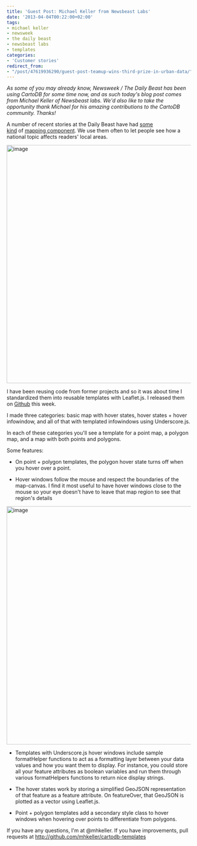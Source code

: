 ```yaml
---
title: 'Guest Post: Michael Keller from Newsbeast Labs'
date: '2013-04-04T00:22:00+02:00'
tags:
- michael keller
- newsweek
- the daily beast
- newsbeast labs
- templates
categories:
- 'Customer stories'
redirect_from:
- "/post/47619936290/guest-post-teamup-wins-third-prize-in-urban-data/"
---
```


_As some of you may already know, Newsweek / The Daily Beast has been using CartoDB for some time now, and as such today's blog post comes from Michael Keller of Newsbeast labs. We'd also like to take the opportunity thank Michael for his amazing contributions to the CartoDB community. Thanks!_

A number of recent stories at the Daily Beast have had <a href="http://www.thedailybeast.com/articles/2013/01/22/interactive-map-america-s-abortion-clinics.html">some kind</a> of <a href="http://thedailybeast.thisisyourreponguns.com/#Pane=detail&amp;rep_id=F000451">mapping component</a>. We use them often to let people see how a national topic affects readers' local areas.

<a href="http://mhkeller.github.com/cartodb-templates/"><img alt="image" src="http://i.imgur.com/xgTnGL7.png" width="650px"/></a>

I have been reusing code from former projects and so it was about time I standardized them into reusable templates with Leaflet.js. I released them on <a href="http://mhkeller.github.com/cartodb-templates">Github</a> this week. 

I made three categories: basic map with hover states, hover states + hover infowindow, and all of that with templated infowindows using Underscore.js.

In each of these categories you'll see a template for a point map, a polygon map, and a map with both points and polygons.

Some features:

- On point + polygon templates, the polygon hover state turns off when you hover over a point.

- Hover windows follow the mouse and respect the boundaries of the map-canvas. I find it most useful to have hover windows close to the mouse so your eye doesn't have to leave that map region to see that region's details

<a href="http://mhkeller.github.com/cartodb-templates/"><img alt="image" src="http://i.imgur.com/DOuLfi1.png" width="650px"/></a>

- Templates with Underscore.js hover windows include sample formatHelper functions to act as a formatting layer between your data values and how you want them to display. For instance, you could store all your feature attributes as boolean variables and run them through various formatHelpers functions to return nice display strings.

- The hover states work by storing a simplified GeoJSON representation of that feature as a feature attribute. On featureOver, that GeoJSON is plotted as a vector using Leaflet.js.

- Point + polygon templates add a secondary style class to hover windows when hovering over points to differentiate from polygons.

If you have any questions, I'm at @mhkeller. If you have improvements, pull requests at <a href="http://github.com/mhkeller/cartodb-templates"><a href="http://github.com/mhkeller/cartodb-templates">http://github.com/mhkeller/cartodb-templates</a></a>
